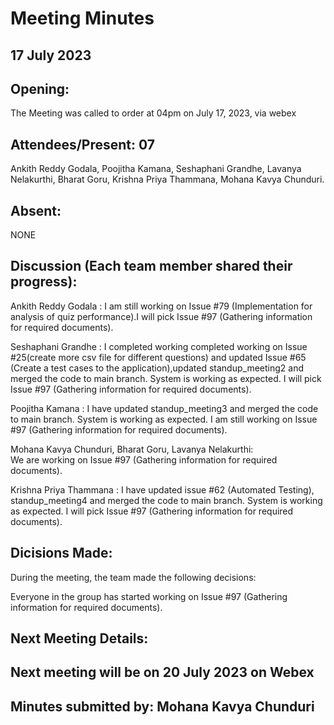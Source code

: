 # Meeting Minutes
## 17 July 2023

## Opening:
The Meeting was called to order at 04pm on July 17, 2023, via webex

## Attendees/Present: 07
Ankith Reddy Godala, 
Poojitha Kamana,
Seshaphani Grandhe,
Lavanya Nelakurthi,
Bharat Goru,
Krishna Priya Thammana,
Mohana Kavya Chunduri.


## Absent:
NONE

## Discussion (Each team member shared their progress):

Ankith Reddy Godala  : 
I am still working on Issue #79 (Implementation for analysis of quiz performance).I will pick Issue #97 (Gathering information for required documents).

Seshaphani Grandhe   : 
I completed working completed working on Issue #25(create more csv file for different questions) and updated Issue #65 (Create a test cases to the application),updated standup_meeting2 and merged the code to main branch. System is working as expected. I will pick Issue #97 (Gathering information for required documents).

Poojitha Kamana      : 
I have updated standup_meeting3 and merged the code to main branch. System is working as expected. I am still working on Issue #97 (Gathering information for required documents).

Mohana Kavya Chunduri, Bharat Goru, Lavanya Nelakurthi:  
We are working on Issue #97 (Gathering information for required documents). 

Krishna Priya Thammana :
I have updated issue #62 (Automated Testing), standup_meeting4 and merged the code to main branch. System is working as expected. I will pick Issue #97 (Gathering information for required documents).

## Dicisions Made:
During the meeting, the team made the following decisions:

Everyone in the group has started working on Issue #97 (Gathering information for required documents).

## Next Meeting Details:
## Next meeting will be on 20 July 2023 on Webex

## Minutes submitted by: Mohana Kavya Chunduri
